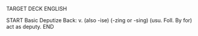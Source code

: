 TARGET DECK
ENGLISH

START
Basic
Deputize
Back: v. (also -ise) (-zing or -sing) (usu. Foll. By for) act as deputy.
END
